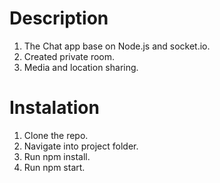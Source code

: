 # Description
 
1. The Chat app base on Node.js and socket.io.
2. Created private room.
3. Media and location sharing.


# Instalation

1. Clone the repo.
2. Navigate into project folder.
3. Run npm install.
4. Run npm start.
